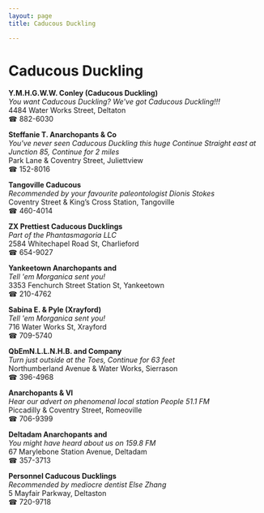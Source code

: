 ```yaml
---
layout: page 
title: Caducous Duckling

---
```



# Caducous Duckling


 **Y.M.H.G.W.W. Conley (Caducous Duckling)**  
_You want Caducous Duckling? We've got Caducous Duckling!!!_  
4484 Water Works Street, Deltaton  
☎ 882-6030

**Steffanie T. Anarchopants & Co**  
_You've never seen Caducous Duckling this huge 
Continue Straight east at Junction 85, Continue for 2 miles_  
Park Lane & Coventry Street, Juliettview  
☎ 152-8016

**Tangoville Caducous**  
_Recommended by your favourite paleontologist Dionis Stokes_  
Coventry Street & King’s Cross Station, Tangoville  
☎ 460-4014

**ZX Prettiest Caducous Ducklings**  
_Part of the Phantasmagoria LLC_  
2584 Whitechapel Road St, Charlieford  
☎ 654-9027

**Yankeetown Anarchopants and**  
_Tell 'em Morganica sent you!_  
3353 Fenchurch Street Station St, Yankeetown  
☎ 210-4762

**Sabina E. & Pyle (Xrayford)**  
_Tell 'em Morganica sent you!_  
716 Water Works St, Xrayford  
☎ 709-5740

**QbEmN.L.L.N.H.B. and Company**  
_Turn just outside at the Toes, Continue for 63 feet_  
Northumberland Avenue & Water Works, Sierrason  
☎ 396-4968

**Anarchopants & VI**  
_Hear our advert on phenomenal local station People 51.1 FM_  
Piccadilly & Coventry Street, Romeoville  
☎ 706-9399

**Deltadam Anarchopants and**  
_You might have heard about us on 159.8 FM_  
67 Marylebone Station Avenue, Deltadam  
☎ 357-3713

**Personnel Caducous Ducklings**  
_Recommended by mediocre dentist Else Zhang_  
5 Mayfair Parkway, Deltaston  
☎ 720-9718

